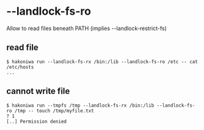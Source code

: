 # --landlock-fs-ro

Allow to read files beneath PATH (implies --landlock-restrict-fs)

## read file

```console
$ hakoniwa run --landlock-fs-rx /bin:/lib --landlock-fs-ro /etc -- cat /etc/hosts
...

```

## cannot write file

```console
$ hakoniwa run --tmpfs /tmp --landlock-fs-rx /bin:/lib --landlock-fs-ro /tmp -- touch /tmp/myfile.txt
? 1
[..] Permission denied

```
